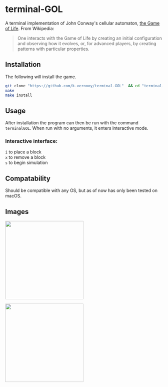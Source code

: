 # terminal-GOL

A terminal implementation of John Conway's cellular automaton, [ the Game of Life](https://en.wikipedia.org/wiki/Conway%27s_Game_of_Life). From Wikipedia:
>One interacts with the Game of Life by creating an initial configuration and observing how it evolves, or, for advanced players, by creating patterns with particular properties.

## Installation
The following will install the game.  

```bash
git clone "https://github.com/k-vernooy/terminal-GOL"  && cd "terminal-GOL"  
make  
make install  
```

## Usage
After installation the program can then be run with the command `terminalGOL`.
When run with no arguments, it enters interactive mode.

### Interactive interface:
`i` to place a block  
`x` to remove a block  
`s` to begin simulation  


## Compatability
Should be compatible with any OS, but as of now has only been tested on macOS.

## Images
<img src=https://media.giphy.com/media/iKGJn0cVWDgEl3ZmOv/giphy.gif width=250px> <div style='width:100px;'></div><img src=https://media.giphy.com/media/PmXBNalDHZ4oLdUpSk/giphy.gif width=250px>
